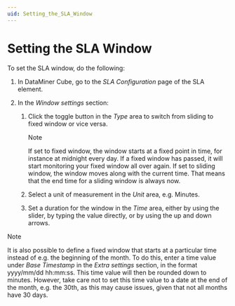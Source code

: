 ```yaml
---
uid: Setting_the_SLA_Window
---
```


# Setting the SLA Window

To set the SLA window, do the following:

1. In DataMiner Cube, go to the *SLA Configuration* page of the SLA element.

2. In the *Window settings* section:

    1. Click the toggle button in the *Type* area to switch from sliding to fixed window or vice versa.

        > [!NOTE]
        > If set to fixed window, the window starts at a fixed point in time, for instance at midnight every day. If a fixed window has passed, it will start monitoring your fixed window all over again. If set to sliding window, the window moves along with the current time. That means that the end time for a sliding window is always now.

    2. Select a unit of measurement in the *Unit* area, e.g. Minutes.

    3. Set a duration for the window in the *Time* area, either by using the slider, by typing the value directly, or by using the up and down arrows.

> [!NOTE]
> It is also possible to define a fixed window that starts at a particular time instead of e.g. the beginning of the month. To do this, enter a time value under *Base Timestamp* in the *Extra settings* section, in the format yyyy/mm/dd hh:mm:ss. This time value will then be rounded down to minutes. However, take care not to set this time value to a date at the end of the month, e.g. the 30th, as this may cause issues, given that not all months have 30 days.
>
